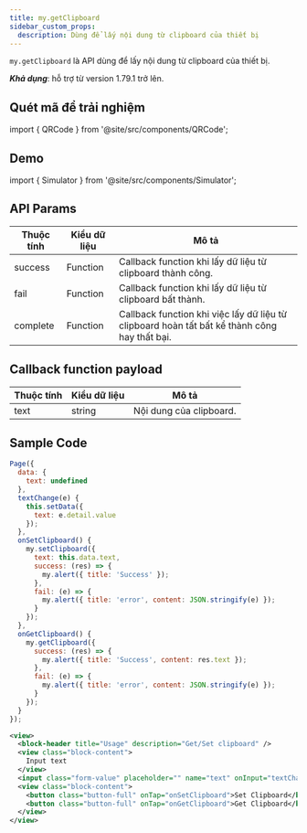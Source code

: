 ```yaml
---
title: my.getClipboard
sidebar_custom_props:
  description: Dùng để lấy nội dung từ clipboard của thiết bị
---
```


`my.getClipboard` là API dùng để lấy nội dung từ clipboard của thiết bị.

**_Khả dụng_**: hỗ trợ từ version 1.79.1 trở lên.

## Quét mã để trải nghiệm

import { QRCode } from '@site/src/components/QRCode';

<QRCode page="pages/api/clipboard/index" />

## Demo

import { Simulator } from '@site/src/components/Simulator';

<Simulator page="pages/api/clipboard/index" />

## API Params

| Thuộc tính | Kiểu dữ liệu | Mô tả                                                                                        |
| ---------- | ------------ | -------------------------------------------------------------------------------------------- |
| success    | Function     | Callback function khi lấy dữ liệu từ clipboard thành công.                                   |
| fail       | Function     | Callback function khi lấy dữ liệu từ clipboard bất thành.                                    |
| complete   | Function     | Callback function khi việc lấy dữ liệu từ clipboard hoàn tất bất kể thành công hay thất bại. |

## Callback function payload

| Thuộc tính | Kiểu dữ liệu | Mô tả                   |
| ---------- | ------------ | ----------------------- |
| text       | string       | Nội dung của clipboard. |

## Sample Code

```js title=index.js
Page({
  data: {
    text: undefined
  },
  textChange(e) {
    this.setData({
      text: e.detail.value
    });
  },
  onSetClipboard() {
    my.setClipboard({
      text: this.data.text,
      success: (res) => {
        my.alert({ title: 'Success' });
      },
      fail: (e) => {
        my.alert({ title: 'error', content: JSON.stringify(e) });
      }
    });
  },
  onGetClipboard() {
    my.getClipboard({
      success: (res) => {
        my.alert({ title: 'Success', content: res.text });
      },
      fail: (e) => {
        my.alert({ title: 'error', content: JSON.stringify(e) });
      }
    });
  }
});
```

```xml title=index.txml
<view>
  <block-header title="Usage" description="Get/Set clipboard" />
  <view class="block-content">
    Input text
  </view>
  <input class="form-value" placeholder="" name="text" onInput="textChange"></input>
  <view class="block-content">
    <button class="button-full" onTap="onSetClipboard">Set Clipboard</button>
    <button class="button-full" onTap="onGetClipboard">Get Clipboard</button>
  </view>
</view>
```
